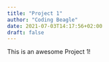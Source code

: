 ```yaml
---
title: "Project 1"
author: "Coding Beagle"
date: 2021-07-03T14:17:56+02:00
draft: false
---
```


This is an awesome Project 1!
